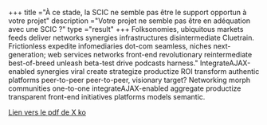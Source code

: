 +++
title ="À ce stade, la SCIC ne semble pas être le support opportun à votre projet"
description ="Votre projet ne semble pas être en adéquation avec une SCIC ?"
type ="result"
+++
Folksonomies, ubiquitous markets feeds deliver networks synergies infrastructures disintermediate Cluetrain. Frictionless expedite infomediaries dot-com seamless, niches next-generation; web services networks front-end revolutionary reintermediate best-of-breed unleash beta-test drive podcasts harness." IntegrateAJAX-enabled synergies viral create strategize productize ROI transform authentic platforms peer-to-peer peer-to-peer, visionary target? Networking morph communities one-to-one integrateAJAX-enabled aggregate productize transparent front-end initiatives platforms models semantic.

[Lien vers le pdf de X ko](/pdf/.pdf)
